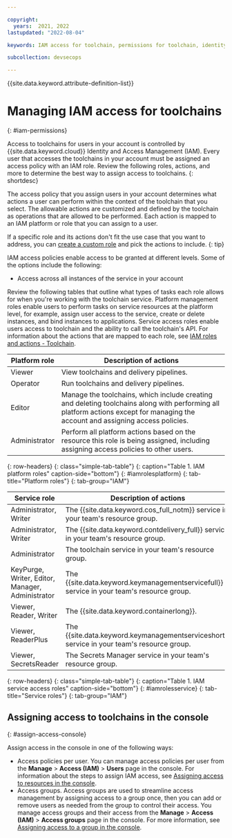 ```yaml
---

copyright:
  years:  2021, 2022
lastupdated: "2022-08-04"

keywords: IAM access for toolchain, permissions for toolchain, identity and access management for toolchain, roles for toolchain, actions for toolchain, assigning access for toolchain

subcollection: devsecops

---
```


{{site.data.keyword.attribute-definition-list}}


# Managing IAM access for toolchains
{: #iam-permissions}

Access to toolchains for users in your account is controlled by {{site.data.keyword.cloud}} Identity and Access Management (IAM). Every user that accesses the toolchains in your account must be assigned an access policy with an IAM role. Review the following roles, actions, and more to determine the best way to assign access to toolchains.
{: shortdesc}

The access policy that you assign users in your account determines what actions a user can perform within the context of the toolchain that you select. The allowable actions are customized and defined by the toolchain as operations that are allowed to be performed. Each action is mapped to an IAM platform or role that you can assign to a user.

If a specific role and its actions don't fit the use case that you want to address, you can [create a custom role](/docs/account?topic=account-custom-roles#custom-access-roles) and pick the actions to include.
{: tip}

IAM access policies enable access to be granted at different levels. Some of the options include the following: 

* Access across all instances of the service in your account

Review the following tables that outline what types of tasks each role allows for when you're working with the toolchain service. Platform management roles enable users to perform tasks on service resources at the platform level, for example, assign user access to the service, create or delete instances, and bind instances to applications. Service access roles enable users access to toolchain and the ability to call the toolchain's API. For information about the actions that are mapped to each role, see [IAM roles and actions - Toolchain](/docs/account?topic=account-iam-service-roles-actions#toolchain).

| Platform role |  Description of actions | 
|---------------|-------------------------|
| Viewer                 |  View toolchains and delivery pipelines. |
| Operator               |  Run toolchains and delivery pipelines.  |
| Editor                 |  Manage the toolchains, which include creating and deleting toolchains along with performing all platform actions except for managing the account and assigning access policies.  | 
| Administrator          |  Perform all platform actions based on the resource this role is being assigned, including assigning access policies to other users.  |
{: row-headers}
{: class="simple-tab-table"}
{: caption="Table 1. IAM platform roles" caption-side="bottom"}
{: #iamrolesplatform}
{: tab-title="Platform roles"}
{: tab-group="IAM"}

| Service role |  Description of actions | 
|--------------|------------------------|
|  Administrator, Writer  |  The {{site.data.keyword.cos_full_notm}} service in your team's resource group. |
|  Administrator, Writer  |  The {{site.data.keyword.contdelivery_full}} service in your team's resource group. |
|  Administrator  |  The toolchain service in your team's resource group. |
|  KeyPurge, Writer, Editor, Manager, Administrator  |  The {{site.data.keyword.keymanagementservicefull}} service in your team's resource group. |
|  Viewer, Reader, Writer  |  The {{site.data.keyword.containerlong}}. |
|  Viewer, ReaderPlus  |  The {{site.data.keyword.keymanagementserviceshort}} service in your team's resource group. |
|  Viewer, SecretsReader  |  The Secrets Manager service in your team's resource group. |
{: row-headers}
{: class="simple-tab-table"}
{: caption="Table 1. IAM service access roles" caption-side="bottom"}
{: #iamrolesservice}
{: tab-title="Service roles"}
{: tab-group="IAM"}

## Assigning access to toolchains in the console
{: #assign-access-console}

Assign access in the console in one of the following ways:

* Access policies per user. You can manage access policies per user from the **Manage** > **Access (IAM)** > **Users** page in the console. For information about the steps to assign IAM access, see [Assigning access to resources in the console](/docs/account?topic=account-assign-access-resources&interface=ui#access-resources-console).
* Access groups. Access groups are used to streamline access management by assigning access to a group once, then you can add or remove users as needed from the group to control their access. You manage access groups and their access from the **Manage** > **Access (IAM)** > **Access groups** page in the console. For more information, see [Assigning access to a group in the console](/docs/account?topic=account-groups&interface=ui#access_ag).

